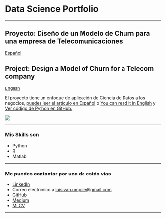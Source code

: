 # Data Science Portfolio

---

## Proyecto: Diseño de un Modelo de Churn para una empresa de Telecomunicaciones 
[Español](https://medium.com/@luisivan.umpire/por-qué-se-van-nuestros-clientes-bd877cd9a593)
## Project: Design a Model of Churn for a Telecom company 
[English](https://medium.com/@luisivan.umpire/why-do-our-customers-leave-7bab3552c2b6)


El proyecto tiene un enfoque de aplicación de Ciencia de Datos a los negocios, [puedes leer el artículo en Español](https://medium.com/@luisivan.umpire/por-qué-se-van-nuestros-clientes-bd877cd9a593) o [You can read it in English](https://medium.com/@luisivan.umpire/por-qué-se-van-nuestros-clientes-bd877cd9a593) y [Ver código de Python en GitHub.](https://github.com/luisivanumpire/telco_churn/blob/Python/Notebook/churn_telco_notebook.ipynb)

[<img src="images/dummy_thumbnail.jpg?raw=true"/>](https://medium.com/@luisivan.umpire/why-do-our-customers-leave-7bab3552c2b6)

---

### Mis Skills son

- Python
- R
- Matlab

---

### Me puedes contactar por una de estás vías

- [LinkedIn](https://www.linkedin.com/in/ivan-umpire-696a6826/)
- Correo electrónico a <luisivan.umpire@gmail.com>
- [GitHub](https://github.com/luisivanumpire)
- [Medium](https://medium.com/@luisivan.umpire)
- [Mi CV](/pdf/plantilla-curriculum-blanco.pdf)

---
